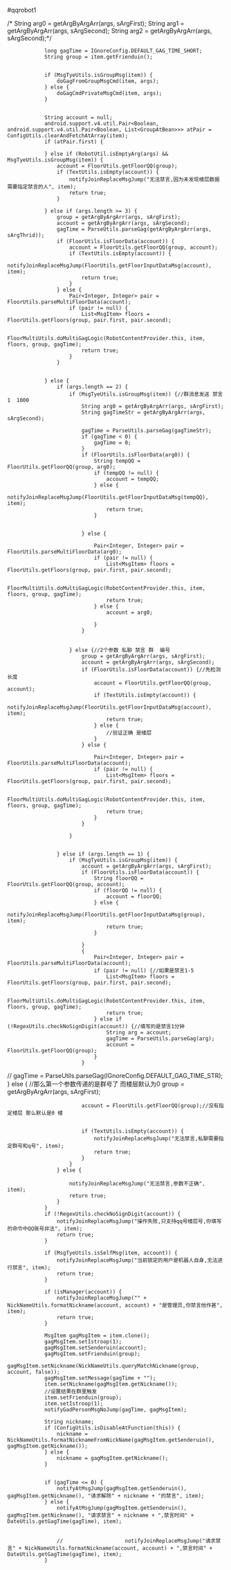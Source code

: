 #qqrobot1



  /*            String arg0 = getArgByArgArr(args, sArgFirst);
                String arg1 = getArgByArgArr(args, sArgSecond);
                String arg2 = getArgByArgArr(args, sArgSecond);*/

                long gagTime = IGnoreConfig.DEFAULT_GAG_TIME_SHORT;
                String group = item.getFrienduin();


                if (MsgTyeUtils.isGroupMsg(item)) {
                    doGagFromGroupMsgCmd(item, args);
                } else {
                    doGagCmdPrivateMsgCmd(item, args);
                }


                String account = null;
                android.support.v4.util.Pair<Boolean, android.support.v4.util.Pair<Boolean, List<GroupAtBean>>> atPair = ConfigUtils.clearAndFetchAtArray(item);
                if (atPair.first) {

                } else if (RobotUtil.isEmptyArg(args) && MsgTyeUtils.isGroupMsg(item)) {
                    account = FloorUtils.getFloorQQ(group);
                    if (TextUtils.isEmpty(account)) {
                        notifyJoinReplaceMsgJump("无法禁言,因为未发现楼层数据 需要指定禁言的人", item);
                        return true;
                    }

                } else if (args.length >= 3) {
                    group = getArgByArgArr(args, sArgFirst);
                    account = getArgByArgArr(args, sArgSecond);
                    gagTime = ParseUtils.parseGag(getArgByArgArr(args, sArgThrid));
                    if (FloorUtils.isFloorData(account)) {
                        account = FloorUtils.getFloorQQ(group, account);
                        if (TextUtils.isEmpty(account)) {
                            notifyJoinReplaceMsgJump(FloorUtils.getFloorInputDataMsg(account), item);
                            return true;
                        }
                    } else {
                        Pair<Integer, Integer> pair = FloorUtils.parseMultiFloorData(account);
                        if (pair != null) {
                            List<MsgItem> floors = FloorUtils.getFloors(group, pair.first, pair.second);

                            FloorMultiUtils.doMultiGagLogic(RobotContentProvider.this, item, floors, group, gagTime);
                            return true;
                        }
                    }


                } else {
                    if (args.length == 2) {
                        if (MsgTyeUtils.isGroupMsg(item)) {//群消息发送 禁言 1  1000
                            String arg0 = getArgByArgArr(args, sArgFirst);
                            String gagTimeStr = getArgByArgArr(args, sArgSecond);

                            gagTime = ParseUtils.parseGag(gagTimeStr);
                            if (gagTime < 0) {
                                gagTime = 0;
                            }
                            if (FloorUtils.isFloorData(arg0)) {
                                String tempQQ = FloorUtils.getFloorQQ(group, arg0);
                                if (tempQQ != null) {
                                    account = tempQQ;
                                } else {
                                    notifyJoinReplaceMsgJump(FloorUtils.getFloorInputDataMsg(tempQQ), item);
                                    return true;
                                }


                            } else {

                                Pair<Integer, Integer> pair = FloorUtils.parseMultiFloorData(arg0);
                                if (pair != null) {
                                    List<MsgItem> floors = FloorUtils.getFloors(group, pair.first, pair.second);

                                    FloorMultiUtils.doMultiGagLogic(RobotContentProvider.this, item, floors, group, gagTime);
                                    return true;
                                } else {
                                    account = arg0;

                                }
                            }


                        } else {//2个参数 私聊 禁言 群  编号
                            group = getArgByArgArr(args, sArgFirst);
                            account = getArgByArgArr(args, sArgSecond);
                            if (FloorUtils.isFloorData(account)) {//先检测长度
                                account = FloorUtils.getFloorQQ(group, account);
                                if (TextUtils.isEmpty(account)) {
                                    notifyJoinReplaceMsgJump(FloorUtils.getFloorInputDataMsg(account), item);
                                    return true;
                                } else {
                                    //验证正确 是楼层
                                }
                            } else {

                                Pair<Integer, Integer> pair = FloorUtils.parseMultiFloorData(account);
                                if (pair != null) {
                                    List<MsgItem> floors = FloorUtils.getFloors(group, pair.first, pair.second);

                                    FloorMultiUtils.doMultiGagLogic(RobotContentProvider.this, item, floors, group, gagTime);
                                    return true;
                                }
                            }

                        }


                    } else if (args.length == 1) {
                        if (MsgTyeUtils.isGroupMsg(item)) {
                            account = getArgByArgArr(args, sArgFirst);
                            if (FloorUtils.isFloorData(account)) {
                                String floorQQ = FloorUtils.getFloorQQ(group, account);
                                if (floorQQ != null) {
                                    account = floorQQ;
                                } else {
                                    notifyJoinReplaceMsgJump(FloorUtils.getFloorInputDataMsg(group), item);
                                    return true;
                                }

                            }
                            {
                                Pair<Integer, Integer> pair = FloorUtils.parseMultiFloorData(account);
                                if (pair != null) {//如果是禁言1-5
                                    List<MsgItem> floors = FloorUtils.getFloors(group, pair.first, pair.second);

                                    FloorMultiUtils.doMultiGagLogic(RobotContentProvider.this, item, floors, group, gagTime);
                                    return true;
                                } else if (!RegexUtils.checkNoSignDigit(account)) {//填写的是禁言1分钟
                                    String arg = account;
                                    gagTime = ParseUtils.parseGag(arg);
                                    account = FloorUtils.getFloorQQ(group);
                                }
                            }

//                            gagTime = ParseUtils.parseGag(IGnoreConfig.DEFAULT_GAG_TIME_STR);
                        } else {
                            //那么第一个参数传递的是群号了 而楼层默认为0
                            group = getArgByArgArr(args, sArgFirst);

                            account = FloorUtils.getFloorQQ(group);//没有指定楼层 那么默认是0 楼


                            if (TextUtils.isEmpty(account)) {
                                notifyJoinReplaceMsgJump("无法禁言,私聊需要指定群号和q号", item);
                                return true;
                            }
                        }
                    } else {

                        notifyJoinReplaceMsgJump("无法禁言,参数不正确", item);
                        return true;
                    }
                }
                if (!RegexUtils.checkNoSignDigit(account)) {
                    notifyJoinReplaceMsgJump("操作失败,只支持qq号楼层号,你填写的命令中QQ账号非法", item);
                    return true;
                }

                if (MsgTyeUtils.isSelfMsg(item, account)) {
                    notifyJoinReplaceMsgJump("当前锁定的用户是机器人自身,无法进行禁言", item);
                    return true;
                }

                if (isManager(account)) {
                    notifyJoinReplaceMsgJump("" + NickNameUtils.formatNickname(account, account) + "是管理员,你禁言他作甚", item);
                    return true;
                }

                MsgItem gagMsgItem = item.clone();
                gagMsgItem.setIstroop(1);
                gagMsgItem.setSenderuin(account);
                gagMsgItem.setFrienduin(group);
                gagMsgItem.setNickname(NickNameUtils.queryMatchNickname(group, account, false));
                gagMsgItem.setMessage(gagTime + "");
                item.setNickname(gagMsgItem.getNickname());
                //设置结果在群里触发
                item.setFrienduin(group);
                item.setIstroop(1);
                notifyGadPersonMsgNoJump(gagTime, gagMsgItem);

                String nickname;
                if (ConfigUtils.isDisableAtFunction(this)) {
                    nickname = NickNameUtils.formatNicknameFromNickName(gagMsgItem.getSenderuin(), gagMsgItem.getNickname());
                } else {
                    nickname = gagMsgItem.getNickname();
                }


                if (gagTime <= 0) {
                    notifyAtMsgJump(gagMsgItem.getSenderuin(), gagMsgItem.getNickname(), "请求解除" + nickname + "的禁言", item);
                } else {
                    notifyAtMsgJump(gagMsgItem.getSenderuin(), gagMsgItem.getNickname(), "请求禁言" + nickname + ",禁言时间" + DateUtils.getGagTime(gagTime), item);


                    //                    notifyJoinReplaceMsgJump("请求禁言" + NickNameUtils.formatNickname(account, account) + ",禁言时间" + DateUtils.getGagTime(gagTime), item);
                }

                